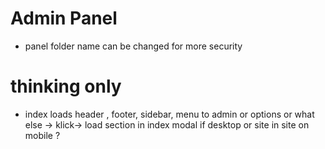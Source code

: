 # Admin Panel
- panel folder name can be changed for more security
# thinking only
- index loads header , footer, sidebar, menu to admin or options or what else -> klick-> load section in index modal if desktop or site in site on mobile ?

